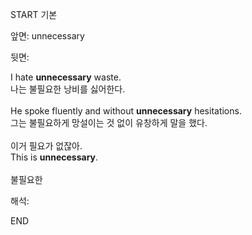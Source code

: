 START
기본

앞면:
unnecessary


뒷면:
<div>I hate <strong>unnecessary</strong> waste. </div><div>나는 불필요한 낭비를 싫어한다.</div><div><br></div><div>He spoke fluently and without <strong>unnecessary</strong> hesitations. </div><div><div>그는 불필요하게 망설이는 것 없이 유창하게 말을 했다.</div></div><div><br></div><div><div><div><span>이거 필요가 없잖아.</span></div></div><div><div><span>This is <strong>unnecessary</strong>.</span></div></div></div><div><br></div><div>불필요한</div>


해석:
<!--ID: 1746614454908-->
END